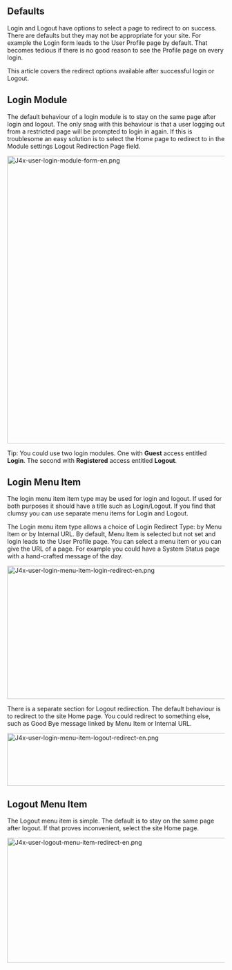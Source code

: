 <!-- Filename: J4.x:Login_and_Logout_Redirects / Display title: Login and Logout Redirects -->

## Defaults

Login and Logout have options to select a page to redirect to on
success. There are defaults but they may not be appropriate for your
site. For example the Login form leads to the User Profile page by
default. That becomes tedious if there is no good reason to see the
Profile page on every login.

This article covers the redirect options available after successful
login or Logout.

## Login Module

The default behaviour of a login module is to stay on the same page
after login and logout. The only snag with this behaviour is that a user
logging out from a restricted page will be prompted to login in again.
If this is troublesome an easy solution is to select the Home page to
redirect to in the Module settings Logout Redirection Page field.

<img
src="https://docs.joomla.org/images/thumb/8/86/J4x-user-login-module-form-en.png/800px-J4x-user-login-module-form-en.png"
class="thumbborder" decoding="async"
srcset="https://docs.joomla.org/images/8/86/J4x-user-login-module-form-en.png 1.5x"
data-file-width="1000" data-file-height="831" width="800" height="665"
alt="J4x-user-login-module-form-en.png" />

Tip: You could use two login modules. One with **Guest** access entitled
**Login**. The second with **Registered** access entitled **Logout**.

## Login Menu Item

The login menu item item type may be used for login and logout. If used
for both purposes it should have a title such as Login/Logout. If you
find that clumsy you can use separate menu items for Login and Logout.

The Login menu item type allows a choice of Login Redirect Type: by Menu
Item or by Internal URL. By default, Menu Item is selected but not set
and login leads to the User Profile page. You can select a menu item or
you can give the URL of a page. For example you could have a System
Status page with a hand-crafted message of the day.

<img
src="https://docs.joomla.org/images/thumb/6/6f/J4x-user-login-menu-item-login-redirect-en.png/800px-J4x-user-login-menu-item-login-redirect-en.png"
class="thumbborder" decoding="async"
srcset="https://docs.joomla.org/images/6/6f/J4x-user-login-menu-item-login-redirect-en.png 1.5x"
data-file-width="1000" data-file-height="385" width="800" height="308"
alt="J4x-user-login-menu-item-login-redirect-en.png" />

There is a separate section for Logout redirection. The default
behaviour is to redirect to the site Home page. You could redirect to
something else, such as Good Bye message linked by Menu Item or Internal
URL.

<img
src="https://docs.joomla.org/images/thumb/e/ef/J4x-user-login-menu-item-logout-redirect-en.png/800px-J4x-user-login-menu-item-logout-redirect-en.png"
class="thumbborder" decoding="async"
srcset="https://docs.joomla.org/images/e/ef/J4x-user-login-menu-item-logout-redirect-en.png 1.5x"
data-file-width="1000" data-file-height="152" width="800" height="122"
alt="J4x-user-login-menu-item-logout-redirect-en.png" />

## Logout Menu Item

The Logout menu item is simple. The default is to stay on the same page
after logout. If that proves inconvenient, select the site Home page.

<img
src="https://docs.joomla.org/images/thumb/d/d4/J4x-user-logout-menu-item-redirect-en.png/800px-J4x-user-logout-menu-item-redirect-en.png"
class="thumbborder" decoding="async"
srcset="https://docs.joomla.org/images/d/d4/J4x-user-logout-menu-item-redirect-en.png 1.5x"
data-file-width="1000" data-file-height="361" width="800" height="289"
alt="J4x-user-logout-menu-item-redirect-en.png" />
